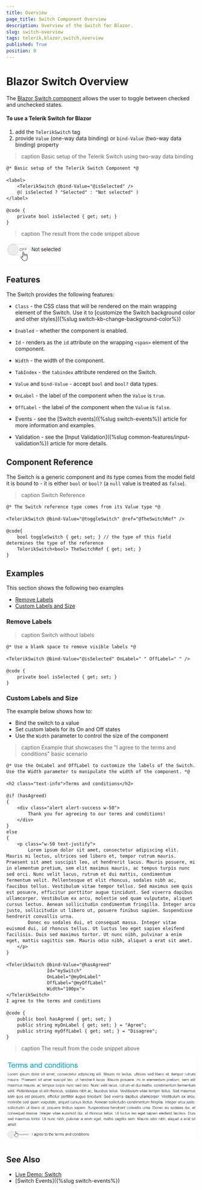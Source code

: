 ```yaml
---
title: Overview
page_title: Switch Component Overview
description: Overview of the Switch for Blazor.
slug: switch-overview
tags: telerik,blazor,switch,overview
published: True
position: 0
---
```


# Blazor Switch Overview

The <a href = "https://www.telerik.com/blazor-ui/switch" target="_blank">Blazor Switch component</a> allows the user to toggle between checked and unchecked states.

#### To use a Telerik Switch for Blazor

1. add the `TelerikSwitch` tag
1. provide `Value` (one-way data binding) or `bind-Value` (two-way data binding) property


>caption Basic setup of the Telerik Switch using two-way data binding

````CSHTML
@* Basic setup of the Telerik Switch Component *@

<label>
    <TelerikSwitch @bind-Value="@isSelected" />
    @( isSelected ? "Selected" : "Not selected" )
</label>

@code {
    private bool isSelected { get; set; }
}
````

>caption The result from the code snippet above

![Telerik Switch Component](images/swtich-first-look.gif)

## Features

The Switch provides the following features:

* `Class` - the CSS class that will be rendered on the main wrapping element of the Switch. Use it to [customize the Switch background color and other styles]({%slug switch-kb-change-background-color%})

* `Enabled` - whether the component is enabled.

* `Id` - renders as the `id` attribute on the wrapping `<span>` element of the component.

* `Width` - the width of the component.

* `TabIndex` - the `tabindex` attribute rendered on the Switch.

* `Value` and `bind-Value` -  accept `bool` and `bool?` data types.

* `OnLabel` - the label of the component when the `Value` is `true`.

* `OffLabel` - the label of the component when the `Value` is `false`.

* Events - see the [Switch events]({%slug switch-events%}) article for more information and examples.

* Validation - see the [Input Validation]({%slug common-features/input-validation%}) article for more details.

## Component Reference

The Switch is a generic component and its type comes from the model field it is bound to - it is either `bool` or `bool?` (a `null` value is treated as `false`).

>caption Switch Reference

````CSHTML
@* The Switch reference type comes from its Value type *@

<TelerikSwitch @bind-Value="@toggleSwitch" @ref="@TheSwitchRef" />

@code{
    bool toggleSwitch { get; set; } // the type of this field determines the type of the reference
    TelerikSwitch<bool> TheSwitchRef { get; set; }
}
````

## Examples

This section shows the following two examples

* [Remove Labels](#remove-labels)
* [Custom Labels and Size](#custom-labels-and-size)


### Remove Labels

>caption Switch without labels

````CSHTML
@* Use a blank space to remove visible labels *@

<TelerikSwitch @bind-Value="@isSelected" OnLabel=" " OffLabel=" " />

@code {
    private bool isSelected { get; set; }
}
````

### Custom Labels and Size

The example below shows how to:

* Bind the switch to a value
* Set custom labels for its On and Off states
* Use the `Width` parameter to control the size of the component

>caption Example that showcases the "I agree to the terms and conditions" basic scenario

````CSHTML
@* Use the OnLabel and OffLabel to customize the labels of the Switch. Use the Width parameter to manipulate the width of the component. *@ 

<h2 class="text-info">Terms and conditions</h2>

@if (hasAgreed)
{
    <div class="alert alert-success w-50">
        Thank you for agreeing to our terms and conditions!
    </div>
}
else
{
    <p class="w-50 text-justify">
        Lorem ipsum dolor sit amet, consectetur adipiscing elit. Mauris mi lectus, ultrices sed libero et, tempor rutrum mauris. Praesent sit amet suscipit leo, ut hendrerit lacus. Mauris posuere, mi in elementum pretium, sem elit maximus mauris, ac tempus turpis nunc sed orci. Nunc velit lacus, rutrum et dui mattis, condimentum fermentum velit. Pellentesque et elit rhoncus, sodales nibh ac, faucibus tellus. Vestibulum vitae tempor tellus. Sed maximus sem quis est posuere, efficitur porttitor augue tincidunt. Sed viverra dapibus ullamcorper. Vestibulum ex arcu, molestie sed quam vulputate, aliquet cursus lectus. Aenean sollicitudin condimentum fringilla. Integer arcu justo, sollicitudin ut libero ut, posuere finibus sapien. Suspendisse hendrerit convallis urna.
        Donec eu sodales dui, et consequat massa. Integer vitae euismod dui, id rhoncus tellus. Ut luctus leo eget sapien eleifend facilisis. Duis sed maximus tortor. Ut nunc nibh, pulvinar a enim eget, mattis sagittis sem. Mauris odio nibh, aliquet a erat sit amet.
    </p>
}

<TelerikSwitch @bind-Value="@hasAgreed"
               Id="mySwitch"
               OnLabel="@myOnLabel"
               OffLabel="@myOffLabel"
               Width="100px">
</TelerikSwitch>
I agree to the terms and conditions

@code {
    public bool hasAgreed { get; set; }
    public string myOnLabel { get; set; } = "Agree";
    public string myOffLabel { get; set; } = "Disagree";
}
````
>caption The result from the code snippet above

![agree to terms and conditions](images/switch-terms-and-conditions-example.gif)


## See Also
* [Live Demo: Switch](https://demos.telerik.com/blazor-ui/switch/overview)
* [Switch Events]({%slug switch-events%})

